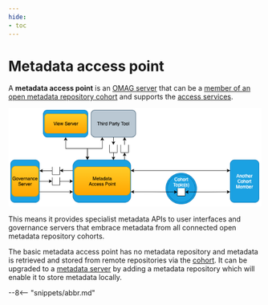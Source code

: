 ```yaml
---
hide:
- toc
---
```


<!-- SPDX-License-Identifier: CC-BY-4.0 -->
<!-- Copyright Contributors to the Egeria project 2020. -->

# Metadata access point

A **metadata access point** is an [OMAG server](omag-server.md) that can be a
[member of an open metadata repository cohort](/egeria-docs/services/omrs/cohort/#cohort-members)
and supports the [access services](/egeria-docs/services/omas).

![Metadata access point in OMAG server ecosystem](metadata-access-point.png)

This means it provides specialist metadata
APIs to user interfaces and governance servers that embrace metadata from
all connected open metadata repository cohorts.

The basic metadata access point has no metadata repository and metadata
is retrieved and stored from remote repositories via the [cohort](/egeria-docs/services/omrs/cohort).
It can be upgraded to a [metadata server](metadata-server.md)
by adding a metadata repository which will enable it to
store metadata locally.

--8<-- "snippets/abbr.md"
